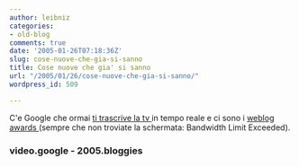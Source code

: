 ```yaml
---
author: leibniz
categories:
- old-blog
comments: true
date: '2005-01-26T07:18:36Z'
slug: cose-nuove-che-gia-si-sanno
title: Cose nuove che gia' si sanno
url: "/2005/01/26/cose-nuove-che-gia-si-sanno/"
wordpress_id: 509

---
```

C'e Google che ormai [ti trascrive la tv ](http://video.google.com/)in tempo reale e ci sono i [weblog awards ](http://2005.bloggies.com/)(sempre che non troviate la schermata: Bandwidth Limit Exceeded).




### video.google - 2005.bloggies
